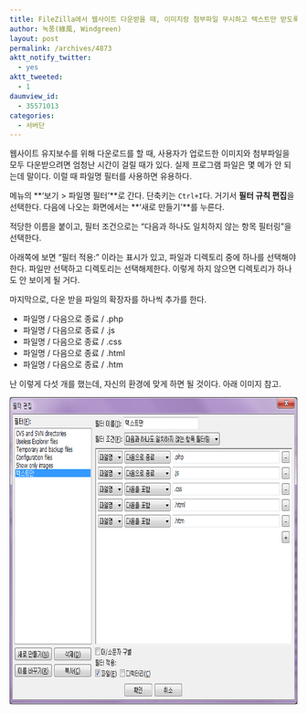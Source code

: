 ```yaml
---
title: FileZilla에서 웹사이트 다운받을 때, 이미지랑 첨부파일 무시하고 텍스트만 받도록 하기
author: 녹풍(綠風, Windgreen)
layout: post
permalink: /archives/4873
aktt_notify_twitter:
  - yes
aktt_tweeted:
  - 1
daumview_id:
  - 35571013
categories:
  - 서버단
---
```

웹사이트 유지보수를 위해 다운로드를 할 때, 사용자가 업로드한 이미지와 첨부파일을 모두 다운받으려면 엄청난 시간이 걸릴 때가 있다. 실제 프로그램 파일은 몇 메가 안 되는데 말이다. 이럴 때 파일명 필터를 사용하면 유용하다.

메뉴의 **&#8216;보기 > 파일명 필터&#8217;**로 간다. 단축키는 `Ctrl+I`다. 거기서 **필터 규칙 편집**을 선택한다. 다음에 나오는 화면에서는 **&#8216;새로 만들기&#8217;**를 누른다.

적당한 이름을 붙이고, 필터 조건으로는 &#8220;다음과 하나도 일치하지 않는 항목 필터링&#8221;을 선택한다.

아래쪽에 보면 &#8220;필터 적용:&#8221; 이라는 표시가 있고, 파일과 디렉토리 중에 하나를 선택해야 한다. 파일만 선택하고 디렉토리는 선택해제한다. 이렇게 하지 않으면 디렉토리가 하나도 안 보이게 될 거다.

마지막으로, 다운 받을 파일의 확장자를 하나씩 추가를 한다.

*   파일명 / 다음으로 종료 / .php
*   파일명 / 다음으로 종료 / .js
*   파일명 / 다음으로 종료 / .css
*   파일명 / 다음으로 종료 / .html
*   파일명 / 다음으로 종료 / .htm

난 이렇게 다섯 개를 했는데, 자신의 환경에 맞게 하면 될 것이다. 아래 이미지 참고.

<img class="aligncenter" src="/uploads/legacy/filezilla-filename-filter.png" alt="" width="766" height="538" />
